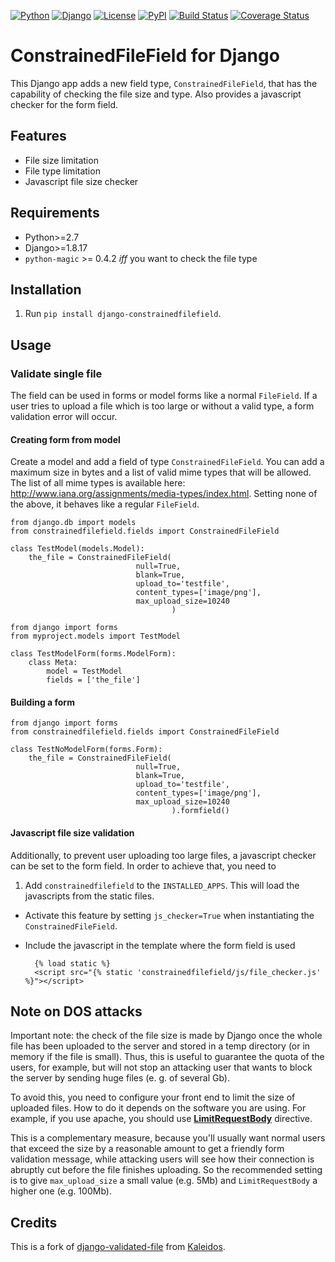 [![Python](https://img.shields.io/badge/Python-2.7,3.4,3.5,3.6-blue.svg?style=flat-square)](/)
[![Django](https://img.shields.io/badge/Django-1.8,1.9,1.10-blue.svg?style=flat-square)](/)
[![License](https://img.shields.io/badge/License-BSD--3--Clause-blue.svg?style=flat-square)](/LICENSE)
[![PyPI](https://img.shields.io/pypi/v/django_constrainedfilefield.svg?style=flat-square)](https://pypi.python.org/pypi/django-constrainedfilefield)
[![Build Status](https://travis-ci.org/mbourqui/django-constrainedfilefield.svg?branch=master)](https://travis-ci.org/mbourqui/django-constrainedfilefield)
[![Coverage Status](https://coveralls.io/repos/github/mbourqui/django-constrainedfilefield/badge.svg)](https://coveralls.io/github/mbourqui/django-constrainedfilefield)


# ConstrainedFileField for Django

This Django app adds a new field type, `ConstrainedFileField`, that has the
capability of checking the file size and type. Also provides a javascript checker for the 
form field.


## Features
* File size limitation
* File type limitation
* Javascript file size checker


## Requirements
* Python>=2.7
* Django>=1.8.17
* `python-magic` >= 0.4.2 *iff* you want to check the file type

## Installation

1. Run `pip install django-constrainedfilefield`.

## Usage
### Validate single file
The field can be used in forms or model forms like a normal `FileField`. If a user tries to upload
a file which is too large or without a valid type, a form validation error will occur.

#### Creating form from model
Create a model and add a field of type `ConstrainedFileField`. You can add a maximum size in bytes
and a list of valid mime types that will be allowed. The list of all mime types is available
here: http://www.iana.org/assignments/media-types/index.html.
Setting none of the above, it behaves like a regular `FileField`.
```
from django.db import models
from constrainedfilefield.fields import ConstrainedFileField

class TestModel(models.Model):
    the_file = ConstrainedFileField(
                            null=True,
                            blank=True,
                            upload_to='testfile',
                            content_types=['image/png'],
                            max_upload_size=10240
                                    )
```

```
from django import forms
from myproject.models import TestModel

class TestModelForm(forms.ModelForm):
    class Meta:
        model = TestModel
        fields = ['the_file']
```

#### Building a form
```
from django import forms
from constrainedfilefield.fields import ConstrainedFileField

class TestNoModelForm(forms.Form):
    the_file = ConstrainedFileField(
                            null=True,
                            blank=True,
                            upload_to='testfile',
                            content_types=['image/png'],
                            max_upload_size=10240
                                    ).formfield()
```

#### Javascript file size validation
Additionally, to prevent user uploading too large files, a javascript checker can be set to the 
form field. In order to achieve that, you need to

1. Add `constrainedfilefield` to the `INSTALLED_APPS`. This will load the
  javascripts from the static files.
* Activate this feature by setting `js_checker=True` when instantiating the
`ConstrainedFileField`.
* Include the javascript in the template where the form field is used

        {% load static %}
        <script src="{% static 'constrainedfilefield/js/file_checker.js' %}"></script>


## Note on DOS attacks

Important note: the check of the file size is made by Django once the whole file has been uploaded
to the server and stored in a temp directory (or in memory if the file is small). Thus, this is
useful to guarantee the quota of the users, for example, but will not stop an attacking user that
wants to block the server by sending huge files (e. g. of several Gb).

To avoid this, you need to configure your front end to limit the size of uploaded files. How to do
it depends on the software you are using. For example, if you use apache, you should use
[**LimitRequestBody**](http://httpd.apache.org/docs/2.2/mod/core.html#limitrequestbody) directive.

This is a complementary measure, because you'll usually want normal users that exceed the size by a
reasonable amount to get a friendly form validation message, while attacking users will see how their
connection is abruptly cut before the file finishes uploading. So the recommended setting is to give
`max_upload_size` a small value (e.g. 5Mb) and `LimitRequestBody` a higher one (e.g. 100Mb).


## Credits

This is a fork of [django-validated-file](https://github.com/kaleidos/django-validated-file) from
[Kaleidos](https://github.com/kaleidos).
